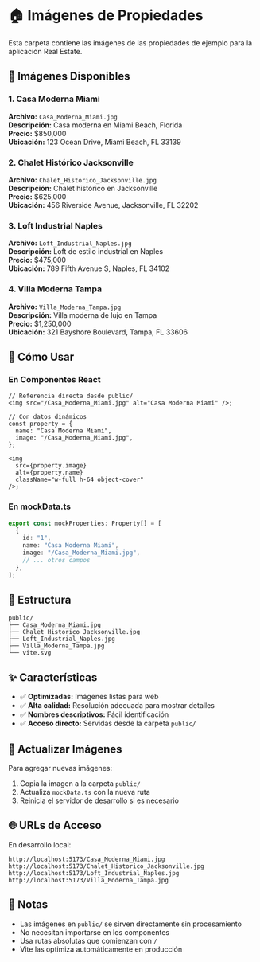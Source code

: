 # 🏠 Imágenes de Propiedades

Esta carpeta contiene las imágenes de las propiedades de ejemplo para la aplicación Real Estate.

## 📸 Imágenes Disponibles

### 1. Casa Moderna Miami

**Archivo:** `Casa_Moderna_Miami.jpg`  
**Descripción:** Casa moderna en Miami Beach, Florida  
**Precio:** $850,000  
**Ubicación:** 123 Ocean Drive, Miami Beach, FL 33139

### 2. Chalet Histórico Jacksonville

**Archivo:** `Chalet_Historico_Jacksonville.jpg`  
**Descripción:** Chalet histórico en Jacksonville  
**Precio:** $625,000  
**Ubicación:** 456 Riverside Avenue, Jacksonville, FL 32202

### 3. Loft Industrial Naples

**Archivo:** `Loft_Industrial_Naples.jpg`  
**Descripción:** Loft de estilo industrial en Naples  
**Precio:** $475,000  
**Ubicación:** 789 Fifth Avenue S, Naples, FL 34102

### 4. Villa Moderna Tampa

**Archivo:** `Villa_Moderna_Tampa.jpg`  
**Descripción:** Villa moderna de lujo en Tampa  
**Precio:** $1,250,000  
**Ubicación:** 321 Bayshore Boulevard, Tampa, FL 33606

## 🎨 Cómo Usar

### En Componentes React

```tsx
// Referencia directa desde public/
<img src="/Casa_Moderna_Miami.jpg" alt="Casa Moderna Miami" />;

// Con datos dinámicos
const property = {
  name: "Casa Moderna Miami",
  image: "/Casa_Moderna_Miami.jpg",
};

<img
  src={property.image}
  alt={property.name}
  className="w-full h-64 object-cover"
/>;
```

### En mockData.ts

```typescript
export const mockProperties: Property[] = [
  {
    id: "1",
    name: "Casa Moderna Miami",
    image: "/Casa_Moderna_Miami.jpg",
    // ... otros campos
  },
];
```

## 📁 Estructura

```
public/
├── Casa_Moderna_Miami.jpg
├── Chalet_Historico_Jacksonville.jpg
├── Loft_Industrial_Naples.jpg
├── Villa_Moderna_Tampa.jpg
└── vite.svg
```

## ✨ Características

- ✅ **Optimizadas:** Imágenes listas para web
- ✅ **Alta calidad:** Resolución adecuada para mostrar detalles
- ✅ **Nombres descriptivos:** Fácil identificación
- ✅ **Acceso directo:** Servidas desde la carpeta `public/`

## 🔄 Actualizar Imágenes

Para agregar nuevas imágenes:

1. Copia la imagen a la carpeta `public/`
2. Actualiza `mockData.ts` con la nueva ruta
3. Reinicia el servidor de desarrollo si es necesario

## 🌐 URLs de Acceso

En desarrollo local:

```
http://localhost:5173/Casa_Moderna_Miami.jpg
http://localhost:5173/Chalet_Historico_Jacksonville.jpg
http://localhost:5173/Loft_Industrial_Naples.jpg
http://localhost:5173/Villa_Moderna_Tampa.jpg
```

## 📝 Notas

- Las imágenes en `public/` se sirven directamente sin procesamiento
- No necesitan importarse en los componentes
- Usa rutas absolutas que comienzan con `/`
- Vite las optimiza automáticamente en producción
